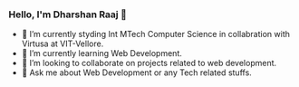 ### Hello, I'm Dharshan Raaj 👋



- 🔭 I’m currently styding Int MTech Computer Science in collabration with Virtusa at VIT-Vellore.
- 🌱 I’m currently learning Web Development.
- 👯 I’m looking to collaborate on projects related to web development.
- 💬 Ask me about Web Development or any Tech related stuffs.


